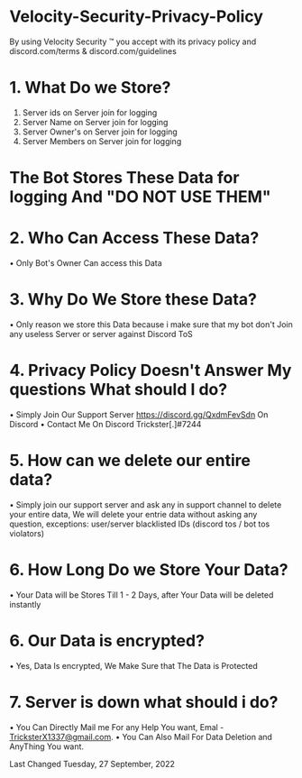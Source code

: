 # Velocity-Security-Privacy-Policy

By using Velocity Security ™ you accept with its privacy policy and discord.com/terms & discord.com/guidelines

# 1. What Do we Store?

1. Server ids on Server join for logging
2. Server Name on Server join for logging
3. Server Owner's on Server join for logging
4. Server Members on Server join for logging

# The Bot Stores These Data for logging And "DO NOT USE THEM"

# 2. Who Can Access These Data?

• Only Bot's Owner Can access this Data

# 3. Why Do We Store these Data?

• Only reason we store this Data because i make sure that my bot don't Join any useless Server or server against Discord ToS

# 4. Privacy Policy Doesn't Answer My questions What should  I do?

• Simply Join Our Support Server https://discord.gg/QxdmFevSdn On Discord
• Contact Me On Discord Trickster[.]#7244

# 5. How can we delete our entire data?

• Simply join our support server and ask any in support channel to delete your entire data, We will delete your entrie data without asking any question, exceptions: user/server blacklisted IDs (discord tos / bot tos violators)

# 6. How Long Do we Store Your Data?

• Your Data will be Stores Till 1 - 2 Days, after Your Data will be deleted instantly

# 6. Our Data is encrypted?

• Yes, Data Is encrypted, We Make Sure that The Data is Protected

# 7. Server is down what should i do?

• You Can Directly Mail me For any Help You want, Emal - TricksterX1337@gmail.com.
• You Can Also Mail For Data Deletion and AnyThing You want.

Last Changed  Tuesday, 27 September, 2022
